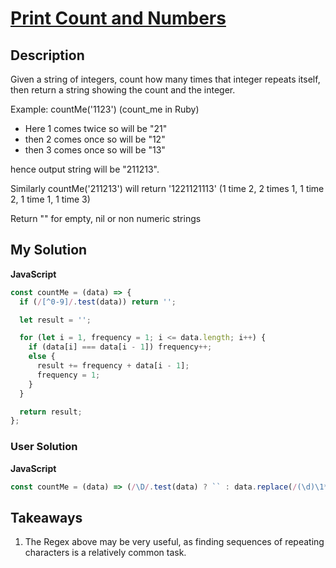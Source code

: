 # [Print Count and Numbers](https://www.codewars.com/kata/559af787b4b8eac78b000022)

## Description

Given a string of integers, count how many times that integer repeats itself, then return a string showing the count and the integer.

Example: countMe('1123') (count_me in Ruby)

- Here 1 comes twice so <count><integer> will be "21"
- then 2 comes once so <count><integer> will be "12"
- then 3 comes once so <count><integer> will be "13"

hence output string will be "211213".

Similarly countMe('211213') will return '1221121113' (1 time 2, 2 times 1, 1 time 2, 1 time 1, 1 time 3)

Return "" for empty, nil or non numeric strings

## My Solution

**JavaScript**

```js
const countMe = (data) => {
  if (/[^0-9]/.test(data)) return '';

  let result = '';

  for (let i = 1, frequency = 1; i <= data.length; i++) {
    if (data[i] === data[i - 1]) frequency++;
    else {
      result += frequency + data[i - 1];
      frequency = 1;
    }
  }

  return result;
};
```

### User Solution

**JavaScript**

```js
const countMe = (data) => (/\D/.test(data) ? `` : data.replace(/(\d)\1*/g, (val, $1) => val.length + $1));
```

## Takeaways

1. The Regex above may be very useful, as finding sequences of repeating characters is a relatively common task.
